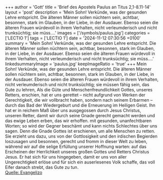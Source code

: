+++
author = 'Gott'
title = 'Brief des Apostels Paulus an Titus 2,1-8.11-14'
layout = 'post'
description = 'Mein Sohn! Verkünde, was der gesunden Lehre entspricht. Die älteren Männer sollen nüchtern sein, achtbar, besonnen, stark im Glauben, in der Liebe, in der Ausdauer. Ebenso seien die älteren Frauen würdevoll in ihrem Verhalten, nicht verleumderisch und nicht trunksüchtig; sie müss....'
images = ['/symbols/paulus.jpg']
categories = ['LECTIO 1']
tags = ['LECTIO 1']
date = '2024-11-12 07:30:56 +0100'
summary = 'Mein Sohn! Verkünde, was der gesunden Lehre entspricht. Die älteren Männer sollen nüchtern sein, achtbar, besonnen, stark im Glauben, in der Liebe, in der Ausdauer. Ebenso seien die älteren Frauen würdevoll in ihrem Verhalten, nicht verleumderisch und nicht trunksüchtig; sie müss....'
linkedsummaryImage = 'paulus.jpg'
keepImageRatio = 'true'
+++
Mein Sohn! Verkünde, was der gesunden Lehre entspricht.
Die älteren Männer sollen nüchtern sein, achtbar, besonnen, stark im Glauben, in der Liebe, in der Ausdauer.
Ebenso seien die älteren Frauen würdevoll in ihrem Verhalten, nicht verleumderisch und nicht trunksüchtig; sie müssen fähig sein, das Gute zu lehren,
Als die Güte und Menschenfreundlichkeit Gottes, unseres Retters, erschien,
hat er uns gerettet – nicht aufgrund von Werken der Gerechtigkeit, die wir vollbracht haben, sondern nach seinem Erbarmen – durch das Bad der Wiedergeburt und die Erneuerung im Heiligen Geist.<!--more-->
Ihn hat er in reichem Maß über uns ausgegossen durch Jesus Christus, unseren Retter,
damit wir durch seine Gnade gerecht gemacht werden und das ewige Leben erben, das wir erhoffen.
mit gesunden, unanfechtbaren Worten; so wird der Gegner beschämt und kann nichts Schlechtes über uns sagen.
Denn die Gnade Gottes ist erschienen, um alle Menschen zu retten.
Sie erzieht uns dazu, uns von der Gottlosigkeit und den irdischen Begierden loszusagen und besonnen, gerecht und fromm in dieser Welt zu leben,
während wir auf die selige Erfüllung unserer Hoffnung warten: auf das Erscheinen der Herrlichkeit unseres großen Gottes und Retters Christus Jesus.
Er hat sich für uns hingegeben, damit er uns von aller Ungerechtigkeit erlöse und für sich ein auserlesenes Volk schaffe, das voll Eifer danach strebt, das Gute zu tun.<br> [Quelle: Evangelizo](https://evangeliumtagfuertag.org/DE/gospel)